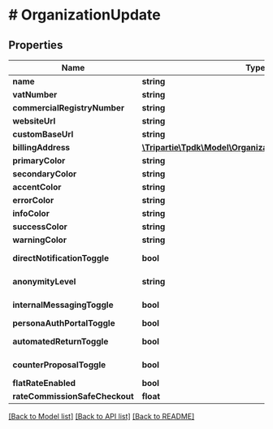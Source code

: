 # # OrganizationUpdate

## Properties

Name | Type | Description | Notes
------------ | ------------- | ------------- | -------------
**name** | **string** |  |
**vatNumber** | **string** |  |
**commercialRegistryNumber** | **string** |  |
**websiteUrl** | **string** |  | [optional]
**customBaseUrl** | **string** |  | [optional]
**billingAddress** | [**\Tripartie\Tpdk\Model\OrganizationUpdateBillingAddress**](OrganizationUpdateBillingAddress.md) |  | [optional]
**primaryColor** | **string** |  | [optional]
**secondaryColor** | **string** |  | [optional]
**accentColor** | **string** |  | [optional]
**errorColor** | **string** |  | [optional]
**infoColor** | **string** |  | [optional]
**successColor** | **string** |  | [optional]
**warningColor** | **string** |  | [optional]
**directNotificationToggle** | **bool** |  | [optional] [default to true]
**anonymityLevel** | **string** |  | [optional] [default to 'PARTIAL_FIRST_NAME']
**internalMessagingToggle** | **bool** |  | [optional] [default to true]
**personaAuthPortalToggle** | **bool** |  | [optional]
**automatedReturnToggle** | **bool** |  | [optional] [default to true]
**counterProposalToggle** | **bool** |  | [optional] [default to true]
**flatRateEnabled** | **bool** |  | [optional] [readonly]
**rateCommissionSafeCheckout** | **float** |  | [optional]

[[Back to Model list]](../../README.md#models) [[Back to API list]](../../README.md#endpoints) [[Back to README]](../../README.md)
